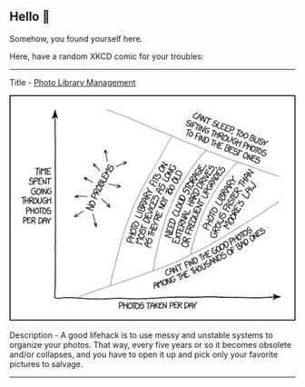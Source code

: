 ## Hello 👀

Somehow, you found yourself here.

Here, have a random XKCD comic for your troubles:

-----------------------------------

Title - [Photo Library Management](https://xkcd.com/1832)

![Photo Library Management](./random_comic.png)

Description - A good lifehack is to use messy and unstable systems to organize your photos. That way, every five years or so it becomes obsolete and/or collapses, and you have to open it up and pick only your favorite pictures to salvage.

-----------------------------------